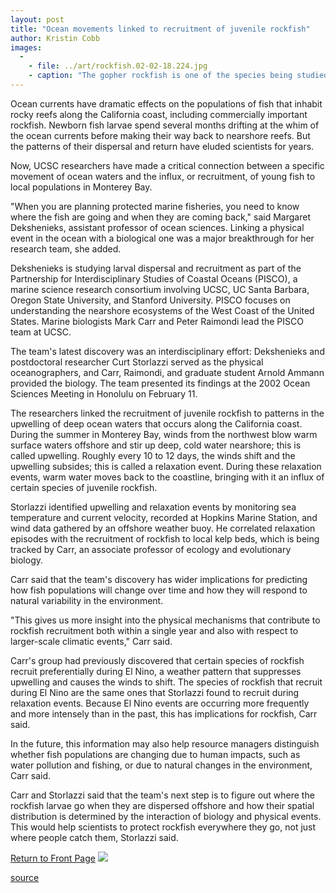 ```yaml
---
layout: post
title: "Ocean movements linked to recruitment of juvenile rockfish"
author: Kristin Cobb
images:
  -
    - file: ../art/rockfish.02-02-18.224.jpg
    - caption: "The gopher rockfish is one of the species being studied by PISCO researchers. Photo: Giacomo Bernardi"
---
```


Ocean currents have dramatic effects on the populations of fish that inhabit rocky reefs along the California coast, including commercially important rockfish. Newborn fish larvae spend several months drifting at the whim of the ocean currents before making their way back to nearshore reefs. But the patterns of their dispersal and return have eluded scientists for years.

Now, UCSC researchers have made a critical connection between a specific movement of ocean waters and the influx, or recruitment, of young fish to local populations in Monterey Bay.   

  
"When you are planning protected marine fisheries, you need to know where the fish are going and when they are coming back," said Margaret Dekshenieks, assistant professor of ocean sciences. Linking a physical event in the ocean with a biological one was a major breakthrough for her research team, she added.   
  
Dekshenieks is studying larval dispersal and recruitment as part of the Partnership for Interdisciplinary Studies of Coastal Oceans (PISCO), a marine science research consortium involving UCSC, UC Santa Barbara, Oregon State University, and Stanford University. PISCO focuses on understanding the nearshore ecosystems of the West Coast of the United States. Marine biologists Mark Carr and Peter Raimondi lead the PISCO team at UCSC.   
  
The team's latest discovery was an interdisciplinary effort: Dekshenieks and postdoctoral researcher Curt Storlazzi served as the physical oceanographers, and Carr, Raimondi, and graduate student Arnold Ammann provided the biology. The team presented its findings at the 2002 Ocean Sciences Meeting in Honolulu on February 11.   
  
The researchers linked the recruitment of juvenile rockfish to patterns in the upwelling of deep ocean waters that occurs along the California coast. During the summer in Monterey Bay, winds from the northwest blow warm surface waters offshore and stir up deep, cold water nearshore; this is called upwelling. Roughly every 10 to 12 days, the winds shift and the upwelling subsides; this is called a relaxation event. During these relaxation events, warm water moves back to the coastline, bringing with it an influx of certain species of juvenile rockfish.   
  
Storlazzi identified upwelling and relaxation events by monitoring sea temperature and current velocity, recorded at Hopkins Marine Station, and wind data gathered by an offshore weather buoy. He correlated relaxation episodes with the recruitment of rockfish to local kelp beds, which is being tracked by Carr, an associate professor of ecology and evolutionary biology.   
  
Carr said that the team's discovery has wider implications for predicting how fish populations will change over time and how they will respond to natural variability in the environment.   
  
"This gives us more insight into the physical mechanisms that contribute to rockfish recruitment both within a single year and also with respect to larger-scale climatic events," Carr said.  
  
Carr's group had previously discovered that certain species of rockfish recruit preferentially during El Nino, a weather pattern that suppresses upwelling and causes the winds to shift. The species of rockfish that recruit during El Nino are the same ones that Storlazzi found to recruit during relaxation events. Because El Nino events are occurring more frequently and more intensely than in the past, this has implications for rockfish, Carr said.  
  
In the future, this information may also help resource managers distinguish whether fish populations are changing due to human impacts, such as water pollution and fishing, or due to natural changes in the environment, Carr said.  
  
Carr and Storlazzi said that the team's next step is to figure out where the rockfish larvae go when they are dispersed offshore and how their spatial distribution is determined by the interaction of biology and physical events. This would help scientists to protect rockfish everywhere they go, not just where people catch them, Storlazzi said.

  

[Return to Front Page][1] ![ ][2]

[1]: ../../index.html
[2]: ../../images/trans.gif

[source](http://www1.ucsc.edu/currents/01-02/02-18/rockfish.html "Permalink to rockfish")

